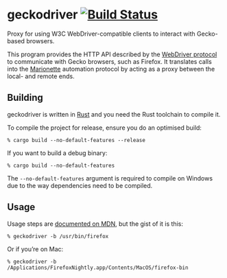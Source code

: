 # geckodriver [![Build Status](https://travis-ci.org/mozilla/geckodriver.svg?branch=master)](https://travis-ci.org/mozilla/geckodriver)

Proxy for using W3C WebDriver-compatible clients
to interact with Gecko-based browsers.

This program provides the HTTP API described by
the [WebDriver protocol](http://w3c.github.io/webdriver/webdriver-spec.html#protocol)
to communicate with Gecko browsers, such as Firefox.
It translates calls into
the [Marionette](https://developer.mozilla.org/en-US/docs/Mozilla/QA/Marionette)
automation protocol
by acting as a proxy between the local- and remote ends.

## Building

geckodriver is written in [Rust](https://www.rust-lang.org/)
and you need the Rust toolchain to compile it.

To compile the project for release,
ensure you do an optimised build:

    % cargo build --no-default-features --release

If you want to build a debug binary:

    % cargo build --no-default-features

The `--no-default-features` argument
is required to compile on Windows
due to the way dependencies need to be compiled.
 
## Usage

Usage steps are [documented on MDN](https://developer.mozilla.org/en-US/docs/Mozilla/QA/Marionette/WebDriver),
but the gist of it is this:

    % geckodriver -b /usr/bin/firefox

Or if you’re on Mac:

    % geckodriver -b /Applications/FirefoxNightly.app/Contents/MacOS/firefox-bin
